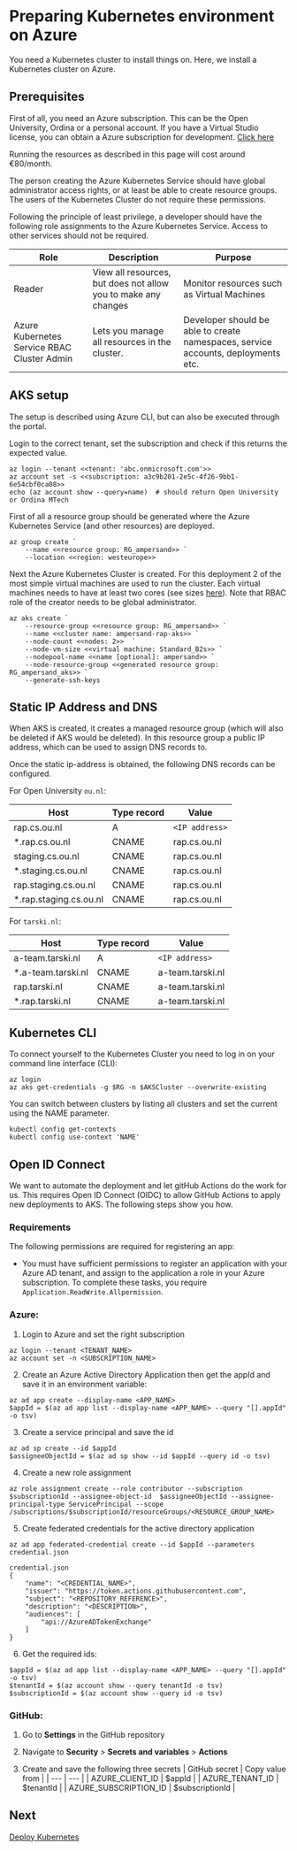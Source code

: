 # Preparing Kubernetes environment on Azure
You need a Kubernetes cluster to install things on. Here, we install a Kubernetes cluster on Azure. 
## Prerequisites

First of all, you need an Azure subscription. This can be the Open University, Ordina or a personal account. If you have a Virtual Studio license, you can obtain a Azure subscription for development. [Click here](https://azure.microsoft.com/en-us/pricing/member-offers/credit-for-visual-studio-subscribers/)

Running the resources as described in this page will cost around €80/month.

The person creating the Azure Kubernetes Service should have global administrator access rights, or at least be able to create resource groups. The users of the Kubernetes Cluster do not require these permissions.

Following the principle of least privilege, a developer should have the following role assignments to the Azure Kubernetes Service. Access to other services should not be required.

<!-- prettier-ignore -->
| Role | Description | Purpose |
| - | - | - | 
| Reader | View all resources, but does not allow you to make any changes | Monitor resources such as Virtual Machines | 
| Azure Kubernetes Service RBAC Cluster Admin | Lets you manage all resources in the cluster. | Developer should be able to create namespaces, service accounts, deployments etc. |

## AKS setup

The setup is described using Azure CLI, but can also be executed through the portal.

Login to the correct tenant, set the subscription and check if this returns the expected value.

```
az login --tenant <<tenant: 'abc.onmicrosoft.com'>>
az account set -s <<subscription: a3c9b201-2e5c-4f26-9bb1-6e54cbf0ca08>>
echo (az account show --query=name)  # should return Open University or Ordina MTech
```

First of all a resource group should be generated where the Azure Kubernetes Service (and other resources) are deployed.

```
az group create `
    --name <<resource group: RG_ampersand>> `
    --location <<region: westeurope>>
```

Next the Azure Kubernetes Cluster is created. For this deployment 2 of the most simple virtual machines are used to run the cluster. Each virtual machines needs to have at least two cores (see sizes [here](https://learn.microsoft.com/en-us/azure/virtual-machines/sizes-b-series-burstable)). Note that RBAC role of the creator needs to be global administrator.

```
az aks create `
    --resource-group <<resource group: RG_ampersand>> `
    --name <<cluster name: ampersand-rap-aks>> `
    --node-count <<nodes: 2>>  `
    --node-vm-size <<virtual machine: Standard_B2s>> `
    --nodepool-name <<name [optional]: ampersand>> `
    --node-resource-group <<generated resource group: RG_ampersand_aks>> `
    --generate-ssh-keys
```

## Static IP Address and DNS

When AKS is created, it creates a managed resource group (which will also be deleted if AKS would be deleted). In this resource group a public IP address, which can be used to assign DNS records to.

Once the static ip-address is obtained, the following DNS records can be configured.

For Open University `ou.nl`:

| Host                    | Type record | Value          |
| ----------------------- | ----------- | -------------- |
| rap.cs.ou.nl            | A           | `<IP address>` |
| \*.rap.cs.ou.nl         | CNAME       | rap.cs.ou.nl   |
| staging.cs.ou.nl        | CNAME       | rap.cs.ou.nl   |
| \*.staging.cs.ou.nl     | CNAME       | rap.cs.ou.nl   |
| rap.staging.cs.ou.nl    | CNAME       | rap.cs.ou.nl   |
| \*.rap.staging.cs.ou.nl | CNAME       | rap.cs.ou.nl   |

For `tarski.nl`:

| Host                | Type record | Value            |
| ------------------- | ----------- | ---------------- |
| a-team.tarski.nl    | A           | `<IP address>`   |
| \*.a-team.tarski.nl | CNAME       | a-team.tarski.nl |
| rap.tarski.nl       | CNAME       | a-team.tarski.nl |
| \*.rap.tarski.nl    | CNAME       | a-team.tarski.nl |

## Kubernetes CLI

To connect yourself to the Kubernetes Cluster you need to log in on your command line interface (CLI):

```
az login
az aks get-credentials -g $RG -n $AKSCluster --overwrite-existing
```

You can switch between clusters by listing all clusters and set the current using the NAME parameter.

```
kubectl config get-contexts
kubectl config use-context 'NAME'
```

## Open ID Connect

We want to automate the deployment and let gitHub Actions do the work for us.
This requires Open ID Connect (OIDC) to allow GitHub Actions to apply new deployments to AKS. The following steps show you how.

### Requirements

The following permissions are required for registering an app:

- You must have sufficient permissions to register an application with your Azure AD tenant, and assign to the application a role in your Azure subscription. To complete these tasks, you require `Application.ReadWrite.Allpermission`.

### Azure:

1. Login to Azure and set the right subscription

```
az login --tenant <TENANT_NAME>
az account set -n <SUBSCRIPTION_NAME>
```

2. Create an Azure Active Directory Application then get the appId and save it in an environment variable:

```
az ad app create --display-name <APP_NAME>
$appId = $(az ad app list --display-name <APP_NAME> --query "[].appId" -o tsv)
```

3. Create a service principal and save the id

```
az ad sp create --id $appId
$assigneeObjectId = $(az ad sp show --id $appId --query id -o tsv)
```

4. Create a new role assignment

```
az role assignment create --role contributor --subscription $subscriptionId --assignee-object-id  $assigneeObjectId --assignee-principal-type ServicePrincipal --scope /subscriptions/$subscriptionId/resourceGroups/<RESOURCE_GROUP_NAME>
```

5. Create federated credentials for the active directory application

```
az ad app federated-credential create --id $appId --parameters credential.json

credential.json
{
    "name": "<CREDENTIAL_NAME>",
    "issuer": "https://token.actions.githubusercontent.com",
    "subject": "<REPOSITORY_REFERENCE>",
    "description": "<DESCRIPTION>",
    "audiences": [
        "api://AzureADTokenExchange"
    ]
}
```

6. Get the required ids:

```
$appId = $(az ad app list --display-name <APP_NAME> --query "[].appId" -o tsv)
$tenantId = $(az account show --query tenantId -o tsv)
$subscriptionId = $(az account show --query id -o tsv)
```

### GitHub:

1. Go to **Settings** in the GitHub repository

2. Navigate to **Security** > **Secrets and variables** > **Actions**

3. Create and save the following three secrets
   | GitHub secret | Copy value from |
   | --- | --- |
   | AZURE_CLIENT_ID | $appId |
   | AZURE_TENANT_ID | $tenantId |
   | AZURE_SUBSCRIPTION_ID | $subscriptionId |

## Next

[Deploy Kubernetes](rap-deployment.md)

